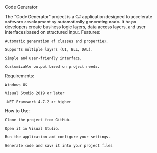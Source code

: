 Code Generator

The "Code Generator" project is a C# application designed to accelerate software development by automatically generating code. It helps developers create business logic layers, data access layers, and user interfaces based on structured input.
Features:

    Automatic generation of classes and properties.

    Supports multiple layers (UI, BLL, DAL).

    Simple and user-friendly interface.

    Customizable output based on project needs.

Requirements:

    Windows OS

    Visual Studio 2019 or later

    .NET Framework 4.7.2 or higher

How to Use:

    Clone the project from GitHub.

    Open it in Visual Studio.

    Run the application and configure your settings.

    Generate code and save it into your project files
